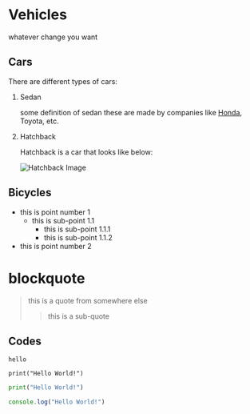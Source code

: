 # Vehicles
whatever change you want
## Cars

There are different types of cars:

1. Sedan

    some definition of sedan
    these are made by companies like [Honda](https://www.honda.com.au), Toyota, etc.


2. Hatchback

    Hatchback is a car that looks like below:

    ![Hatchback Image](https://images.unsplash.com/photo-1471444928139-48c5bf5173f8?ixlib=rb-4.0.3&ixid=MnwxMjA3fDB8MHxwaG90by1wYWdlfHx8fGVufDB8fHx8&auto=format&fit=crop&w=1032&q=80)

## Bicycles

- this is point number 1
    - this is sub-point 1.1
        - this is sub-point 1.1.1
        - this is sub-point 1.1.2
- this is point number 2

# blockquote

> this is a quote from somewhere else
>> this is a sub-quote

## Codes

`hello`

```
print("Hello World!")
```

```python
print("Hello World!")
```

```js
console.log("Hello World!")
```
